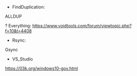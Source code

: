 - FindDuplication:

ALLDUP

? Everything: https://www.voidtools.com/forum/viewtopic.php?f=10&t=4408


- Rsync:

Gsync


- VS_Studio

https://03k.org/windows10-gov.html
